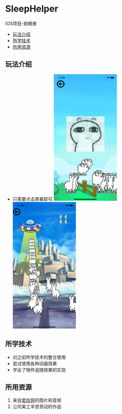 # SleepHelper

IOS项目-助眠者

- <a href="#玩法介绍" >玩法介绍</a>
- <a href="#所学技术" >所学技术</a>
- <a href="#所用资源" >所用资源</a>

## 玩法介绍
- 只需要点击屏幕即可
<img src="/SleepHelper/screenshot/1.png" width="200" height="400" style="display:inline;"/><img src="/SleepHelper/screenshot/2.png" width="200" height="400" style="display:inline;"/>

## 所学技术
- 对之前所学技术的整合使用
- 尝试使用各种动画效果
- 学会了物件追随效果的实现

## 所用资源
1. 来自[爱给网](http://www.aigei.com/)的图片和音频
2. 公司美工辛苦劳动的作品
